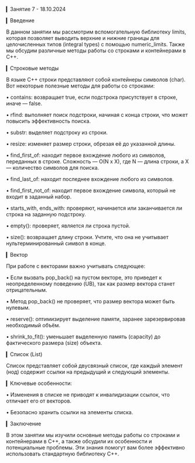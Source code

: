 ▎Занятие 7 - 18.10.2024

▎Введение

В данном занятии мы рассмотрим вспомогательную библиотеку limits, которая позволяет выводить верхние и нижние границы для целочисленных типов (integral types) с помощью numeric_limits. Также мы обсудим различные методы работы со строками и контейнерами в C++.

▎Строковые методы

В языке C++ строки представляют собой контейнеры символов (char). Вот некоторые полезные методы для работы со строками:

• contains: возвращает true, если подстрока присутствует в строке, иначе — false.

• rfind: выполняет поиск подстроки, начиная с конца строки, что может повысить эффективность поиска.

• substr: выделяет подстроку из строки.

• resize: изменяет размер строки, обрезая её до указанной длины.

• find_first_of: находит первое вхождение любого из символов, переданных в строке. Сложность — O(N x X), где N — длина строки, а X — количество символов для поиска.

• find_last_of: находит последнее вхождение любого из символов.

• find_first_not_of: находит первое вхождение символа, который не входит в заданный набор.

• starts_with, ends_with: проверяют, начинается или заканчивается ли строка на заданную подстроку.

• empty(): проверяет, является ли строка пустой.

• size(): возвращает длину строки. Учтите, что она не учитывает нультерминированный символ в конце.

▎Вектор

При работе с векторами важно учитывать следующее:

• Если вызвать pop_back() на пустом векторе, это приведет к неопределенному поведению (UB), так как размер вектора станет отрицательным.

• Метод pop_back() не проверяет, что размер вектора может быть нулевым.

• reserve(): оптимизирует выделение памяти, заранее зарезервировав необходимый объём.

• shrink_to_fit(): уменьшает выделенную память (capacity) до фактического размера (size) объекта.

▎Список (List)

Список представляет собой двусвязный список, где каждый элемент (нод) содержит ссылки на предыдущий и следующий элементы. 

▎Ключевые особенности:

• Изменения в списке не приводят к инвалидизации ссылок, что отличает его от векторов.

• Безопасно хранить ссылки на элементы списка.

▎Заключение

В этом занятии мы изучили основные методы работы со строками и контейнерами в C++, а также обсудили их особенности и потенциальные проблемы. Эти знания помогут вам более эффективно использовать стандартную библиотеку C++.
